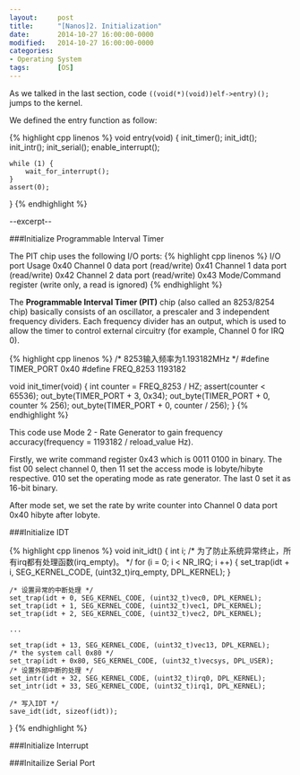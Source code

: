 ```yaml
---
layout: 	post
title:  	"[Nanos]2. Initialization"
date:   	2014-10-27 16:00:00-0000
modified:   2014-10-27 16:00:00-0000
categories: 
- Operating System
tags:		[OS]
---
```


As we talked in the last section, code `((void(*)(void))elf->entry)();` jumps to the kernel.

We defined the entry function as follow:

{% highlight cpp linenos %}
void
entry(void) {
	init_timer();
	init_idt();
	init_intr();
	init_serial();
	enable_interrupt();

	while (1) {
		wait_for_interrupt();
	}
	assert(0);
}
{% endhighlight %}

--excerpt--

###Initialize Programmable Interval Timer

The PIT chip uses the following I/O ports:
{% highlight cpp linenos %}
I/O port     Usage
0x40         Channel 0 data port (read/write)
0x41         Channel 1 data port (read/write)
0x42         Channel 2 data port (read/write)
0x43         Mode/Command register (write only, a read is ignored)
{% endhighlight %}

The __Programmable Interval Timer (PIT)__ chip (also called an 8253/8254 chip) basically consists of an oscillator, a prescaler and 3 independent frequency dividers. Each frequency divider has an output, which is used to allow the timer to control external circuitry (for example, Channel 0 for IRQ 0).

{% highlight cpp linenos %}
/* 8253输入频率为1.193182MHz */
#define TIMER_PORT 0x40
#define FREQ_8253 1193182

void
init_timer(void) {
	int counter = FREQ_8253 / HZ;
	assert(counter < 65536);
	out_byte(TIMER_PORT + 3, 0x34);
	out_byte(TIMER_PORT + 0, counter % 256);
	out_byte(TIMER_PORT + 0, counter / 256);
}
{% endhighlight %}

This code use Mode 2 - Rate Generator to gain frequency accuracy(frequency = 1193182 / reload_value Hz). 

Firstly, we write command register 0x43 which is 0011 0100 in binary. The fist 00 select channel 0, then 11 set the access mode is lobyte/hibyte respective. 010 set the operating mode as rate generator. The last 0 set it as 16-bit binary.

After mode set, we set the rate by write counter into Channel 0 data port 0x40 hibyte after lobyte.


###Initialize IDT

{% highlight cpp linenos %}
void init_idt() {
	int i;
	/* 为了防止系统异常终止，所有irq都有处理函数(irq_empty)。 */
	for (i = 0; i < NR_IRQ; i ++) {
		set_trap(idt + i, SEG_KERNEL_CODE, (uint32_t)irq_empty, DPL_KERNEL);
	}

	/* 设置异常的中断处理 */
	set_trap(idt + 0, SEG_KERNEL_CODE, (uint32_t)vec0, DPL_KERNEL);
	set_trap(idt + 1, SEG_KERNEL_CODE, (uint32_t)vec1, DPL_KERNEL);
	set_trap(idt + 2, SEG_KERNEL_CODE, (uint32_t)vec2, DPL_KERNEL);

	...
	
	set_trap(idt + 13, SEG_KERNEL_CODE, (uint32_t)vec13, DPL_KERNEL);
	/* the system call 0x80 */
	set_trap(idt + 0x80, SEG_KERNEL_CODE, (uint32_t)vecsys, DPL_USER);
	/* 设置外部中断的处理 */
	set_intr(idt + 32, SEG_KERNEL_CODE, (uint32_t)irq0, DPL_KERNEL);
	set_intr(idt + 33, SEG_KERNEL_CODE, (uint32_t)irq1, DPL_KERNEL);

	/* 写入IDT */
	save_idt(idt, sizeof(idt));
}
{% endhighlight %}

###Initialize Interrupt

###Initailize Serial Port
